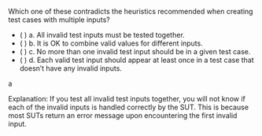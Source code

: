 <panel header="{{ icon_Q_A }} Statements about test input combinations">
<question>

Which one of these contradicts the heuristics recommended when creating test cases with multiple inputs?

- ( ) a. All invalid test inputs must be tested together.
- ( ) b. It is OK to combine valid values for different inputs.
- ( ) c. No more than one invalid test input should be in a given test case.
- ( ) d. Each valid test input should appear at least once in a test case that doesn’t have any invalid inputs.

<div slot="answer">

a

Explanation: If you test all invalid test inputs together, you will not know if each of the invalid inputs is handled correctly by the SUT. This is because most SUTs return an error message upon encountering the first invalid input. 

</div>
</question>
</panel>
